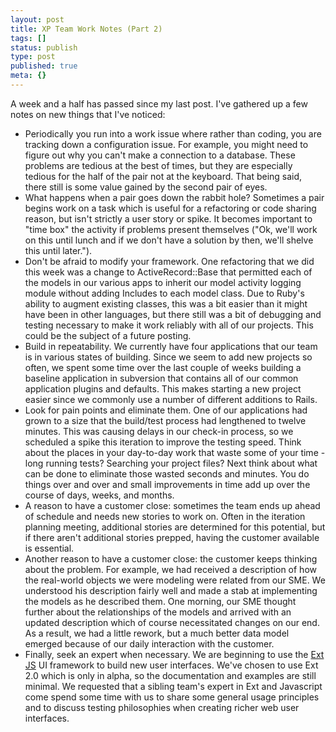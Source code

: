 ```yaml
---
layout: post
title: XP Team Work Notes (Part 2)
tags: []
status: publish
type: post
published: true
meta: {}
---
```

A week and a half has passed since my last post.  I've gathered up a few notes on new things that I've noticed:

<ul><li>Periodically you run into a work issue where rather than coding, you are tracking down a configuration issue.  For example, you might need to figure out why you can't make a connection to a database.  These problems are tedious at the best of times, but they are especially tedious for the half of the pair not at the keyboard.  That being said, there still is some value gained by the second pair of eyes.</li>
<li> What happens when a pair goes down the rabbit hole?  Sometimes a pair begins work on a task which is useful for a refactoring or code sharing reason, but isn't strictly a user story or spike.  It becomes important to "time box" the activity if problems present themselves ("Ok, we'll work on this until lunch and if we don't have a solution by then, we'll shelve this until later.").</li>
<li> Don't be afraid to modify your framework.  One refactoring that we did this week was a change to ActiveRecord::Base that permitted each of the models in our various apps to inherit our model activity logging module without adding Includes to each model class.  Due to Ruby's ability to augment existing classes, this was a bit easier than it might have been in other languages, but there still was a bit of debugging and testing necessary to make it work reliably with all of our projects.  This could be the subject of a future posting.</li>
<li>  Build in repeatability.  We currently have four applications that our team is in various states of building.  Since we seem to add new projects so often, we spent some time over the last couple of weeks building a baseline application in subversion that contains all of our common application plugins and defaults.  This makes starting a new project easier since we commonly use a number of different additions to Rails.</li>
<li> Look for pain points and eliminate them.  One of our applications had grown to a size that the build/test process had lengthened to twelve minutes.  This was causing delays in our check-in process, so we scheduled a spike this iteration to improve the testing speed.  Think about the places in your day-to-day work that waste some of your time - long running tests?  Searching your project files?  Next think about what can be done to eliminate those wasted seconds and minutes.  You do things over and over and small improvements in time add up over the course of days, weeks, and months.</li>
<li> A reason to have a customer close:  sometimes the team ends up ahead of schedule and needs new stories to work on.  Often in the iteration planning meeting, additional stories are determined for this potential, but if there aren't additional stories prepped, having the customer available is essential.</li>
<li> Another reason to have a customer close: the customer keeps thinking about the problem.  For example, we had received a description of how the real-world objects we were modeling were related from our SME.  We understood his description fairly well and made a stab at implementing the models as he described them.  One morning, our SME thought further about the relationships of the models and arrived with an updated description which of course necessitated changes on our end.  As a result, we had a little rework, but a much better data model emerged because of our daily interaction with the customer.</li>
<li> Finally, seek an expert when necessary.  We are beginning to use the <a href="http://extjs.com/">Ext JS</a> UI framework to build new user interfaces.  We've chosen to use Ext 2.0 which is only in alpha, so the documentation and examples are still minimal.  We requested that a sibling team's expert in Ext and Javascript come spend some time with us to share some general usage principles and to discuss testing philosophies when creating richer web user interfaces. </li>
</ul>
